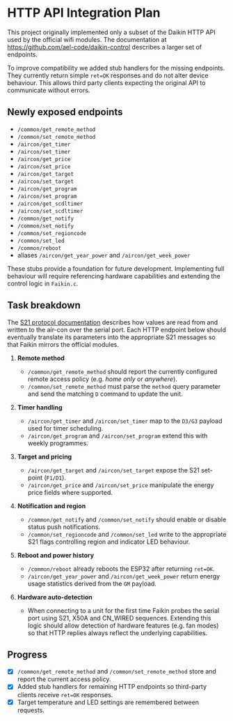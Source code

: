 # HTTP API Integration Plan

This project originally implemented only a subset of the Daikin HTTP API used by the official wifi modules.  The documentation at <https://github.com/ael-code/daikin-control> describes a larger set of endpoints.

To improve compatibility we added stub handlers for the missing endpoints.  They currently return simple `ret=OK` responses and do not alter device behaviour.  This allows third party clients expecting the original API to communicate without errors.

## Newly exposed endpoints

- `/common/get_remote_method`
- `/common/set_remote_method`
- `/aircon/get_timer`
- `/aircon/set_timer`
- `/aircon/get_price`
- `/aircon/set_price`
- `/aircon/get_target`
- `/aircon/set_target`
- `/aircon/get_program`
- `/aircon/set_program`
- `/aircon/get_scdltimer`
- `/aircon/set_scdltimer`
- `/common/get_notify`
- `/common/set_notify`
- `/common/set_regioncode`
- `/common/set_led`
- `/common/reboot`
- aliases `/aircon/get_year_power` and `/aircon/get_week_power`

These stubs provide a foundation for future development.  Implementing full behaviour will require referencing hardware capabilities and extending the control logic in `Faikin.c`.

## Task breakdown

The [S21 protocol documentation](../Manuals/S21.md) describes how values are
read from and written to the air-con over the serial port.  Each HTTP endpoint
below should eventually translate its parameters into the appropriate S21
messages so that Faikin mirrors the official modules.

1. **Remote method**
   - `/common/get_remote_method` should report the currently configured remote
     access policy (e.g. *home only* or *anywhere*).
   - `/common/set_remote_method` must parse the `method` query parameter and send
     the matching `D` command to update the unit.

2. **Timer handling**
   - `/aircon/get_timer` and `/aircon/set_timer` map to the `D3/G3` payload used
     for timer scheduling.
   - `/aircon/get_program` and `/aircon/set_program` extend this with weekly
     programmes.

3. **Target and pricing**
   - `/aircon/get_target` and `/aircon/set_target` expose the S21 set-point
     (`F1/D1`).
   - `/aircon/get_price` and `/aircon/set_price` manipulate the energy price
     fields where supported.

4. **Notification and region**
   - `/common/get_notify` and `/common/set_notify` should enable or disable
     status push notifications.
   - `/common/set_regioncode` and `/common/set_led` write to the appropriate S21
     flags controlling region and indicator LED behaviour.

5. **Reboot and power history**
   - `/common/reboot` already reboots the ESP32 after returning `ret=OK`.
   - `/aircon/get_year_power` and `/aircon/get_week_power` return energy usage
     statistics derived from the `GM` payload.

6. **Hardware auto-detection**
   - When connecting to a unit for the first time Faikin probes the serial port
     using S21, X50A and CN_WIRED sequences.  Extending this logic should allow
     detection of hardware features (e.g. fan modes) so that HTTP replies always
     reflect the underlying capabilities.

## Progress

- [x] `/common/get_remote_method` and `/common/set_remote_method` store and
  report the current access policy.
- [x] Added stub handlers for remaining HTTP endpoints so third-party clients
  receive `ret=OK` responses.
- [x] Target temperature and LED settings are remembered between requests.
